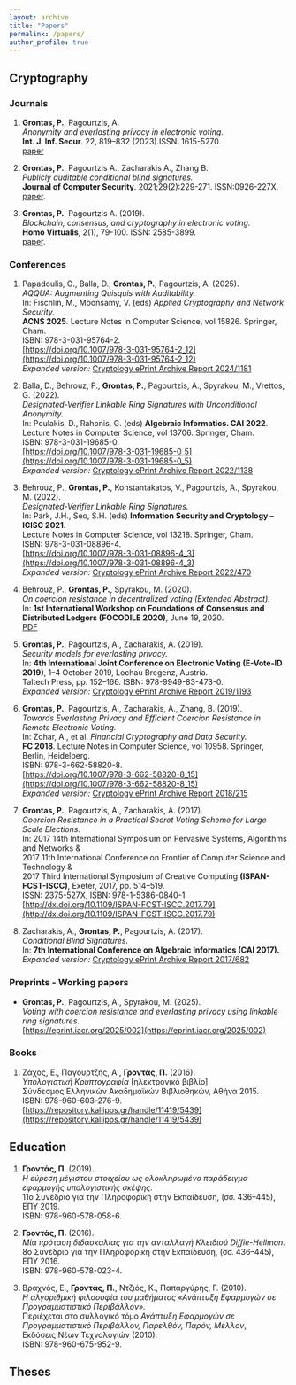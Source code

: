 ```yaml
---
layout: archive
title: "Papers"
permalink: /papers/
author_profile: true
---
```


## Cryptography

### Journals

1. **Grontas, P.**, Pagourtzis, A.  
   *Anonymity and everlasting privacy in electronic voting.*  
   **Int. J. Inf. Secur**. 22, 819–832 (2023).ISSN: 1615-5270.  
    [paper](https://doi.org/10.1007/s10207-023-00666-2)

1. **Grontas, P.**, Pagourtzis A., Zacharakis A., Zhang B.  
   *Publicly auditable conditional blind signatures.*  
   **Journal of Computer Security**. 2021;29(2):229-271. ISSN:0926-227X.  
   [paper](http://dx.doi.org/10.3233/JCS-181270).

1. **Grontas, P.**, Pagourtzis A. (2019).  
   *Blockchain, consensus, and cryptography in electronic voting.*  
   **Homo Virtualis**, 2(1), 79-100. ISSN: 2585-3899.  
   [paper](http://dx.doi.org/10.12681/homvir.20289).

### Conferences

1. Papadoulis, G., Balla, D., **Grontas, P.**, Pagourtzis, A. (2025).  
   *AQQUA: Augmenting Quisquis with Auditability.*  
   In: Fischlin, M., Moonsamy, V. (eds) *Applied Cryptography and Network Security.*  
   **ACNS 2025**. Lecture Notes in Computer Science, vol 15826. Springer, Cham.  
   ISBN: 978-3-031-95764-2.  
   [https://doi.org/10.1007/978-3-031-95764-2_12](https://doi.org/10.1007/978-3-031-95764-2_12)  
   *Expanded version:* [Cryptology ePrint Archive Report 2024/1181](https://ia.cr/2024/1181)

2. Balla, D., Behrouz, P., **Grontas, P.**, Pagourtzis, A., Spyrakou, M., Vrettos, G. (2022).  
   *Designated-Verifier Linkable Ring Signatures with Unconditional Anonymity.*  
   In: Poulakis, D., Rahonis, G. (eds) **Algebraic Informatics. CAI 2022**. Lecture Notes in Computer Science, vol 13706. Springer, Cham.  
   ISBN: 978-3-031-19685-0.  
   [https://doi.org/10.1007/978-3-031-19685-0_5](https://doi.org/10.1007/978-3-031-19685-0_5)  
   *Expanded version:* [Cryptology ePrint Archive Report 2022/1138](https://eprint.iacr.org/2022/1138)

3. Behrouz, P., **Grontas, P.**, Konstantakatos, V., Pagourtzis, A., Spyrakou, M. (2022).  
   *Designated-Verifier Linkable Ring Signatures.*  
   In: Park, J.H., Seo, S.H. (eds) **Information Security and Cryptology – ICISC 2021.**  
   Lecture Notes in Computer Science, vol 13218. Springer, Cham.  
   ISBN: 978-3-031-08896-4.  
   [https://doi.org/10.1007/978-3-031-08896-4_3](https://doi.org/10.1007/978-3-031-08896-4_3)  
   *Expanded version:* [Cryptology ePrint Archive Report 2022/470](https://eprint.iacr.org/2022/470)

4. Behrouz, P., **Grontas, P.**, Spyrakou, M. (2020).  
   *On coercion resistance in decentralized voting (Extended Abstract).*  
   In: **1st International Workshop on Foundations of Consensus and Distributed Ledgers (FOCODILE 2020)**, June 19, 2020.  
   [PDF](http://www.corelab.ntua.gr/~pgrontas/papers/on_decr.pdf)

5. **Grontas, P.**, Pagourtzis, A., Zacharakis, Α. (2019).  
   *Security models for everlasting privacy.*  
   In: **4th International Joint Conference on Electronic Voting (E-Vote-ID 2019)**, 1–4 October 2019, Lochau Bregenz, Austria.  
   Taltech Press, pp. 152–166. ISBN: 978-9949-83-473-0.  
   *Expanded version:* [Cryptology ePrint Archive Report 2019/1193](https://eprint.iacr.org/2019/1193)

6. **Grontas, P.**, Pagourtzis, A., Zacharakis, A., Zhang, B. (2019).  
   *Towards Everlasting Privacy and Efficient Coercion Resistance in Remote Electronic Voting.*  
   In: Zohar, A., et al. *Financial Cryptography and Data Security.*  
   **FC 2018**. Lecture Notes in Computer Science, vol 10958. Springer, Berlin, Heidelberg.  
   ISBN: 978-3-662-58820-8.  
   [https://doi.org/10.1007/978-3-662-58820-8_15](https://doi.org/10.1007/978-3-662-58820-8_15)  
   *Expanded version:* [Cryptology ePrint Archive Report 2018/215](https://eprint.iacr.org/2018/215)

7. **Grontas, P.**, Pagourtzis, A., Zacharakis, A. (2017).  
   *Coercion Resistance in a Practical Secret Voting Scheme for Large Scale Elections.*  
   In: 2017 14th International Symposium on Pervasive Systems, Algorithms and Networks &  
   2017 11th International Conference on Frontier of Computer Science and Technology &  
   2017 Third International Symposium of Creative Computing **(ISPAN-FCST-ISCC)**, Exeter, 2017, pp. 514–519.  
   ISSN: 2375-527X, ISBN: 978-1-5386-0840-1.  
   [http://dx.doi.org/10.1109/ISPAN-FCST-ISCC.2017.79](http://dx.doi.org/10.1109/ISPAN-FCST-ISCC.2017.79)

8. Zacharakis, A., **Grontas, P.**, Pagourtzis, A. (2017).  
   *Conditional Blind Signatures.*  
   In: **7th International Conference on Algebraic Informatics (CAI 2017).**  
   *Expanded version:* [Cryptology ePrint Archive Report 2017/682](https://eprint.iacr.org/2017/682)

### Preprints - Working papers
- **Grontas, P.**, Pagourtzis, A., Spyrakou, M. (2025).  
*Voting with coercion resistance and everlasting privacy using linkable ring signatures.*  
[https://eprint.iacr.org/2025/002](https://eprint.iacr.org/2025/002)

### Books
1. Ζάχος, Ε., Παγουρτζής, Α., **Γροντάς, Π.** (2016).  
*Υπολογιστική Κρυπτογραφία* [ηλεκτρονικό βιβλίο].  
Σύνδεσμος Ελληνικών Ακαδημαϊκών Βιβλιοθηκών, Αθήνα 2015.  
ISBN: 978-960-603-276-9.  
[https://repository.kallipos.gr/handle/11419/5439](https://repository.kallipos.gr/handle/11419/5439)

## Education

1. **Γροντάς, Π.** (2019).  
*Η εύρεση μέγιστου στοιχείου ως ολοκληρωμένο παράδειγμα εφαρμογής υπολογιστικής σκέψης.*  
11ο Συνέδριο για την Πληροφορική στην Εκπαίδευση, (σσ. 436–445), ΕΠΥ 2019.  
ISBN: 978-960-578-058-6.

1. **Γροντάς, Π.** (2016).  
*Μία πρόταση διδασκαλίας για την ανταλλαγή Κλειδιού Diffie-Hellman.*  
8ο Συνέδριο για την Πληροφορική στην Εκπαίδευση, (σσ. 436–445), ΕΠΥ 2016.  
ISBN: 978-960-578-023-4.

1. Βραχνός, Ε., **Γροντάς, Π.**, Ντζιός, Κ., Παπαργύρης, Γ. (2010).  
*Η αλγοριθμική φιλοσοφία του μαθήματος «Ανάπτυξη Εφαρμογών σε Προγραμματιστικό Περιβάλλον».*  
Περιέχεται στο συλλογικό τόμο *Ανάπτυξη Εφαρμογών σε Προγραμματιστικό Περιβάλλον, Παρελθόν, Παρόν, Μέλλον*,  
Εκδόσεις Νέων Τεχνολογιών (2010).  
ISBN: 978-960-675-952-9.

## Theses
